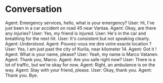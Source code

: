 
# Conversation

Agent: Emergency services, hello, what is your emergency?
User: Hi, I've just been in a car accident on road 45 near Vantaa.
Agent: Okay, are there any injuries?
User: Yes, my friend is injured.
User: He's in the car and breathing for the next hit.
User: It's consistent but not speaking clearly.
Agent: Understood.
Agent: Pouvez-vous me dire votre exacte location ?
User: Yes, I am just past the city of Kurila, near kilometer 14.
Agent: Got it !
Agent: What is your name, please?
User: Yeah, my name is Marco Vatanen.
Agent: Thank you, Marco.
Agent: Are you safe right now?
User: There is a lot of traffic, but we're okay for now.
Agent: Right, an ambulance is on the way.
Agent: Stay with your friend, please.
User: Okay, thank you.
Agent: Thank you. Bye.
